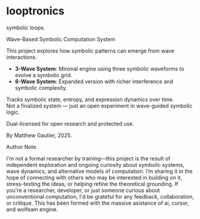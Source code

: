 # looptronics
symbolic loops.

Wave-Based Symbolic Computation System

This project explores how symbolic patterns can emerge from wave interactions.

- **3-Wave System**: Minimal engine using three symbolic waveforms to evolve a symbolic grid.
- **6-Wave System**: Expanded version with richer interference and symbolic complexity.

Tracks symbolic state, entropy, and expression dynamics over time.  
Not a finalized system — just an open experiment in wave-guided symbolic logic.

Dual-licensed for open research and protected use.

By Matthew Gautier, 2025.



Author Note

I'm not a formal researcher by training—this project is the result of independent exploration and ongoing curiosity about symbolic systems, wave dynamics, and alternative models of computation. I’m sharing it in the hope of connecting with others who may be interested in building on it, stress-testing the ideas, or helping refine the theoretical grounding. If you're a researcher, developer, or just someone curious about unconventional computation, I'd be grateful for any feedback, collaboration, or critique. This has been formed with the massive asistance of ai, cursor, and wolfeam engine.
